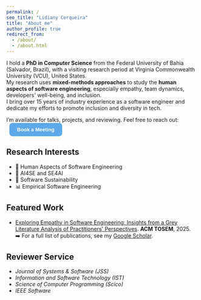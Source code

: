 ```yaml
---
permalink: /
seo_title: "Lidiany Cerqueira"
title: "About me"
author_profile: true
redirect_from: 
  - /about/
  - /about.html
---
```


I hold a **PhD in Computer Science** from the Federal University of Bahia (Salvador, Brazil), with a visiting research period at Virginia Commonwealth University (VCU), United States.  
My research uses **mixed-methods approaches** to study the **human aspects of software engineering**, especially empathy, team dynamics, developers' well-being, and inclusion.  
I bring over 15 years of industry experience as a software engineer and dedicate my efforts to promote inclusion and diversity in tech.

<p>
  I’m available for talks, projects, and reviewing. Feel free to reach out:
  <button onclick="window.open('https://www.calday.me/lidianycs','_blank')"
          style="background-color:#5DA9E9; color:#fff; padding:10px 20px;
                 margin-left:8px; font-weight:bold; border:none;
                 border-radius:8px; cursor:pointer;">
    Book a Meeting
  </button>
</p>


## Research Interests
- 👥 Human Aspects of Software Engineering  
- 🧠 AI4SE and SE4AI  
- 🌱 Software Sustainability  
- 📊 Empirical Software Engineering

## Featured Work
- [Exploring Empathy in Software Engineering: Insights from a Grey Literature Analysis of Practitioners' Perspectives](https://dl.acm.org/doi/abs/10.1145/3748721). **ACM TOSEM**, 2025.  
➡️ For a full list of publications, see my [Google Scholar](https://scholar.google.com/citations?user=kxhHAW4AAAAJ).

## Reviewer Service
- *Journal of Systems & Software (JSS)*  
- *Information and Software Technology (IST)*  
- *Science of Computer Programming (Scico)*  
- *IEEE Software*
